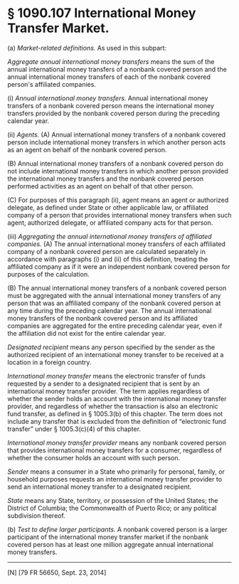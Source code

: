 # § 1090.107   International Money Transfer Market.

(a) *Market-related definitions.* As used in this subpart:


*Aggregate annual international money transfers* means the sum of the annual international money transfers of a nonbank covered person and the annual international money transfers of each of the nonbank covered person's affiliated companies.


(i) *Annual international money transfers.* Annual international money transfers of a nonbank covered person means the international money transfers provided by the nonbank covered person during the preceding calendar year.


(ii) *Agents.* (A) Annual international money transfers of a nonbank covered person include international money transfers in which another person acts as an agent on behalf of the nonbank covered person.


(B) Annual international money transfers of a nonbank covered person do not include international money transfers in which another person provided the international money transfers and the nonbank covered person performed activities as an agent on behalf of that other person.


(C) For purposes of this paragraph (ii), agent means an agent or authorized delegate, as defined under State or other applicable law, or affiliated company of a person that provides international money transfers when such agent, authorized delegate, or affiliated company acts for that person.


(iii) *Aggregating the annual international money transfers of affiliated companies.* (A) The annual international money transfers of each affiliated company of a nonbank covered person are calculated separately in accordance with paragraphs (i) and (ii) of this definition, treating the affiliated company as if it were an independent nonbank covered person for purposes of the calculation.


(B) The annual international money transfers of a nonbank covered person must be aggregated with the annual international money transfers of any person that was an affiliated company of the nonbank covered person at any time during the preceding calendar year. The annual international money transfers of the nonbank covered person and its affiliated companies are aggregated for the entire preceding calendar year, even if the affiliation did not exist for the entire calendar year.


*Designated recipient* means any person specified by the sender as the authorized recipient of an international money transfer to be received at a location in a foreign country.


*International money transfer* means the electronic transfer of funds requested by a sender to a designated recipient that is sent by an international money transfer provider. The term applies regardless of whether the sender holds an account with the international money transfer provider, and regardless of whether the transaction is also an electronic fund transfer, as defined in § 1005.3(b) of this chapter. The term does not include any transfer that is excluded from the definition of “electronic fund transfer” under § 1005.3(c)(4) of this chapter.


*International money transfer provider* means any nonbank covered person that provides international money transfers for a consumer, regardless of whether the consumer holds an account with such person.


*Sender* means a consumer in a State who primarily for personal, family, or household purposes requests an international money transfer provider to send an international money transfer to a designated recipient.


*State* means any State, territory, or possession of the United States; the District of Columbia; the Commonwealth of Puerto Rico; or any political subdivision thereof.


(b) *Test to define larger participants.* A nonbank covered person is a larger participant of the international money transfer market if the nonbank covered person has at least one million aggregate annual international money transfers.



---

[N] [79 FR 56650, Sept. 23, 2014]




